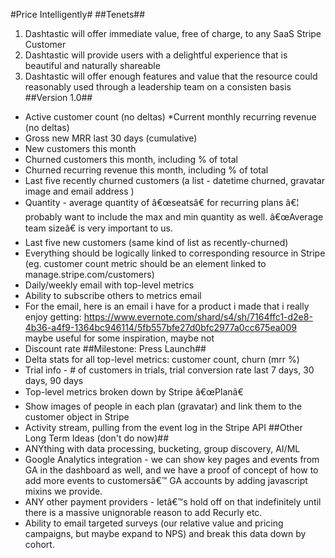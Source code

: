 #Price Intelligently#
##Tenets##
1. Dashtastic will offer immediate value, free of charge, to any SaaS Stripe Customer
2. Dashtastic will provide users with a delightful experience that is beautiful and naturally shareable
3. Dashtastic will offer enough features and value that the resource could reasonably used through a leadership team on a consisten basis
##Version 1.0##
* Active customer count (no deltas)
*Current monthly recurring revenue (no deltas)
* Gross new MRR last 30 days (cumulative)
* New customers this month
* Churned customers this month, including % of total
* Churned recurring revenue this month, including % of total
* Last five recently churned customers (a list - datetime churned, gravatar image and email address )
* Quantity - average quantity of â€œseatsâ€ for recurring plans â€¦ probably want to include the max and min quantity as well. â€œAverage team sizeâ€ is very important to us.
* Last five new customers (same kind of list as recently-churned)
* Everything should be logically linked to corresponding resource in Stripe (eg. customer count metric should be an element linked to manage.stripe.com/customers)
* Daily/weekly email with top-level metrics
* Ability to subscribe others to metrics email
* For the email, here is an email i have for a product i made that i really enjoy getting: https://www.evernote.com/shard/s4/sh/7164ffc1-d2e8-4b36-a4f9-1364bc946114/5fb557bfe27d0bfc2977a0cc675ea009 maybe useful for some inspiration, maybe not
* Discount rate
##Milestone: Press Launch##
* Delta stats for all top-level metrics: customer count, churn (mrr %)
* Trial info - # of customers in trials, trial conversion rate last 7 days, 30 days, 90 days
* Top-level metrics broken down by Stripe â€œPlanâ€
* Show images of people in each plan (gravatar) and link them to the customer object in Stripe
* Activity stream, pulling from the event log in the Stripe API
##Other Long Term Ideas (don't do now)##
* ANYthing with data processing, bucketing, group discovery, AI/ML
* Google Analytics integration - we can show key pages and events from GA in the dashboard as well, and we have a proof of concept of how to add more events to customersâ€™ GA accounts by adding javascript mixins we provide.
* ANY other payment providers - letâ€™s hold off on that indefinitely until there is a massive unignorable reason to add Recurly etc.
* Ability to email targeted surveys (our relative value and pricing campaigns, but maybe expand to NPS) and break this data down by cohort.